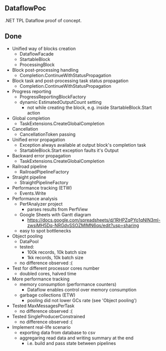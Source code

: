 DataflowPoc
---

.NET TPL Dataflow proof of concept.

Done
---

- Unified way of blocks creation
  - DataflowFacade
  - StartableBlock
  - ProcessingBlock
- Block post-processing handling
  - Completion.ContinueWithStatusPropagation
- Block task and post-processing task status propagation
  - Completion.ContinueWithStatusPropagation
- Progress reporting
  - ProgressReportingBlockFactory
  - dynamic EstimatedOutputCount setting
    - not while creating the block, e.g. inside StartableBlock.Start action
- Global completion
  - TaskExtensions.CreateGlobalCompletion
- Cancellation
  - CancellationToken passing
- Unified error propagation
  - Exception always available at output block's completion task
  - StartableBlock.Start exception faults it's Output
- Backward error propagation
  - TaskExtensions.CreateGlobalCompletion
- Railroad pipeline
  - RailroadPipelineFactory
- Straight pipeline
  - StraightPipelineFactory
- Performance tracking (ETW)
  - Events.Write
- Performance analysis
  - PerfAnalyzer project
    - parses results from PerfView
  - Google Sheets with Gantt diagram
    - https://docs.google.com/spreadsheets/d/1RHPZqPYo1qNIN3ml-zwsiMH5Dq-NRGdvSSOZMlMN6qs/edit?usp=sharing
  - easy to spot bottlenecks
- Object pooling
  - DataPool
  - tested:
    - 100k records, 10k batch size
    - 1kk records, 10k batch size
  - no difference observed :(
- Test for different processor cores number
  - doubled cores, halved time
- More performance tracking
  - memory consumption (performance counters)
    - Dataflow enables control over memory consumption
  - garbage collections (ETW)
    - pooling did not lower GCs rate (see 'Object pooling')
- Tested MaxMessagesPerTask
  - no difference observed :(
- Tested SingleProducerConstrained
  - no difference observed :(
- Implement real-life scenario
  - exporting data from database to csv
  - aggregaring read data and writing summary at the end
    - i.e. build and pass state between pipelines
